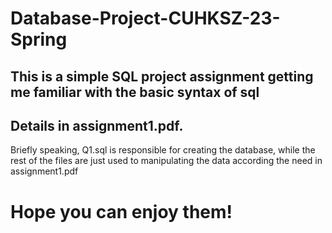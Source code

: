 # Database-Project-CUHKSZ-23-Spring
## This is a simple SQL project assignment getting me familiar with the basic syntax of sql
## Details in assignment1.pdf. 
Briefly speaking, Q1.sql is responsible for creating the database, while the rest of the files are just used to manipulating the data according the need in assignment1.pdf 
# Hope you can enjoy them!
